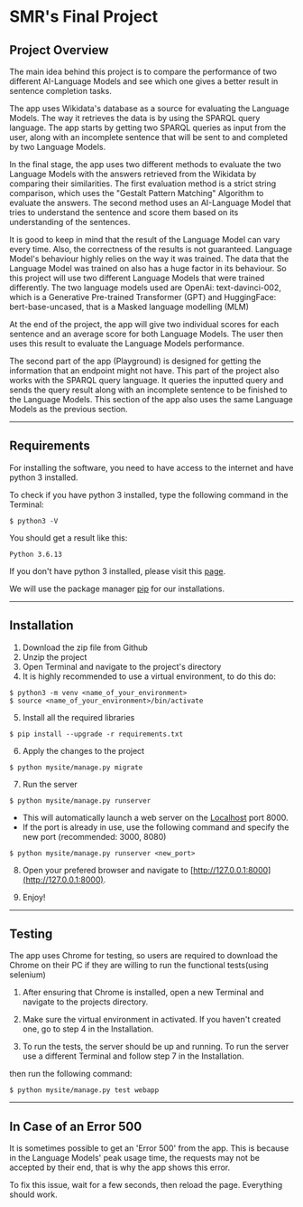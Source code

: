 # SMR's Final Project


## Project Overview

The main idea behind this project is to compare the performance of two different AI-Language Models and see which one gives a better result in sentence completion tasks.

The app uses Wikidata's database as a source for evaluating the Language Models.
The way it retrieves the data is by using the SPARQL query language.
The app starts by getting two SPARQL queries as input from the user, along with an incomplete sentence that will be sent to and completed by two Language Models.

In the final stage, the app uses two different methods to evaluate the two Language Models with the answers retrieved from the Wikidata by comparing their similarities.
The first evaluation method is a strict string comparison, which uses the "Gestalt Pattern Matching" Algorithm to evaluate the answers.
The second method uses an AI-Language Model that tries to understand the sentence and score them based on its understanding of the sentences.

It is good to keep in mind that the result of the Language Model can vary every time. Also, the correctness of the results is not guaranteed. Language Model's behaviour highly relies on the way it was trained. The data that the Language Model was trained on also has a huge factor in its behaviour. So this project will use two different Language Models that were trained differently.
The two language models used are OpenAi: text-davinci-002, which is a Generative Pre-trained Transformer (GPT)
and HuggingFace: bert-base-uncased, that is a Masked language modelling (MLM)

At the end of the project, the app will give two individual scores for each sentence and an average score for both Language Models. The user then uses this result to evaluate the Language Models performance.

The second part of the app (Playground) is designed for getting the information that an endpoint might not have.
This part of the project also works with the SPARQL query language.
It queries the inputted query and sends the query result along with an incomplete sentence to be finished to the Language Models.
This section of the app also uses the same Language Models as the previous section.


----------------------------------------------------------------

## Requirements

For installing the software, you need to have access to the internet
and have python 3 installed.

To check if you have python 3 installed, type the following command in the Terminal:

```shell
$ python3 -V
```
You should get a result like this:
```shell
Python 3.6.13
```

If you don't have python 3 installed, please visit this [page](https://www.python.org/downloads/).

We will use the package manager [pip](https://pip.pypa.io/en/stable/) for our installations.

----------------------------------------------------------------

## Installation

1. Download the zip file from Github
2. Unzip the project
3. Open Terminal and navigate to the project's directory
4. It is highly recommended to use a virtual environment, to do this do:
```shell
$ python3 -m venv <name_of_your_environment>
$ source <name_of_your_environment>/bin/activate
```
5. Install all the required libraries
```shell
$ pip install --upgrade -r requirements.txt
```
6. Apply the changes to the project
```shell
$ python mysite/manage.py migrate
```
7. Run the server
```shell
$ python mysite/manage.py runserver
```
* This will automatically launch a web server on the [Localhost](http://127.0.0.1:8000) port 8000.
* If the port is already in use, use the following command and specify the new port (recommended: 3000, 8080)
```shell
$ python mysite/manage.py runserver <new_port>
```
8. Open your prefered browser and navigate to [http://127.0.0.1:8000](http://127.0.0.1:8000).

9. Enjoy!

----------------------------------------------------------------


## Testing


The app uses Chrome for testing, so users are required to download the Chrome on their PC if they are willing to run the functional tests(using selenium)

1. After ensuring that Chrome is installed, open a new Terminal and navigate to the projects directory.

2. Make sure the virtual environment in activated. If you haven't created one, go to step 4 in the Installation.

3. To run the tests, the server should be up and running. To run the server use a different Terminal and follow step 7 in the Installation.

then run the following command: 

```shell
$ python mysite/manage.py test webapp
```

----------------------------------------------------------------

## In Case of an Error 500

It is sometimes possible to get an 'Error 500' from the app.
This is because in the Language Models' peak usage time, the requests may not be accepted by their end, that is why the app shows this error.

To fix this issue, wait for a few seconds, then reload the page.
Everything should work.